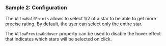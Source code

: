### Sample 2: Configuration

The `AllowHalfPoints` allows to select 1/2 of a star to be able to get more precise rating. By default, the user can select only the entire star.

The `AllowPreviewOnHover` property can be used to disable the hover effect that indicates which stars will be selected on click.
